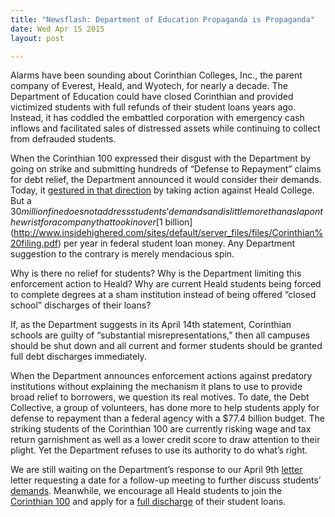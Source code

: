 ```yaml
---
title: "Newsflash: Department of Education Propaganda is Propaganda"
date: Wed Apr 15 2015
layout: post

---
```


Alarms have been sounding about Corinthian Colleges, Inc., the parent company of Everest, Heald, and Wyotech, for nearly a decade. The Department of Education could have closed Corinthian and provided victimized students with full refunds of their student loans years ago. Instead, it has coddled the embattled corporation with emergency cash inflows and facilitated sales of distressed assets while continuing to collect from defrauded students. 

When the Corinthian 100 expressed their disgust with the Department by going on strike and submitting hundreds of “Defense to Repayment” claims for debt relief, the Department announced it would consider their demands. Today, it [gestured in that direction](http://www.ed.gov/news/press-releases/us-department-education-fines-corinthian-colleges-30-million-misrepresentation) by taking action against Heald College. But a $30 million fine does not address students’ demands and is little more than a slap on the wrist for a company that took in over [$1 billion](http://www.insidehighered.com/sites/default/server_files/files/Corinthian%20filing.pdf) per year in federal student loan money. Any Department suggestion to the contrary is merely mendacious spin.

Why is there no relief for students? Why is the Department limiting this enforcement action to Heald? Why are current Heald students being forced to complete degrees at a sham institution instead of being offered “closed school” discharges of their loans?

If, as the Department suggests in its April 14th statement, Corinthian schools are guilty of “substantial misrepresentations,” then all campuses should be shut down and all current and former students should be granted full debt discharges immediately.

When the Department announces enforcement actions against predatory institutions without explaining the mechanism it plans to use to provide broad relief to borrowers, we question its real motives. To date, the Debt Collective, a group of volunteers, has done more to help students apply for defense to repayment than a federal agency with a $77.4 billion budget. The striking students of the Corinthian 100 are currently risking wage and tax return garnishment as well as a lower credit score to draw attention to their plight. Yet the Department refuses to use its authority to do what’s right.

We are still waiting on the Department’s response to our April 9th [letter](http://blog.debtcollective.org/the-debt-collective-letter-to-the-doe/) letter requesting a date for a follow-up meeting to further discuss students’ [demands](http://www.documentcloud.org/documents/1699205-corinthian-collective-proposed-plan-for-debt). Meanwhile, we encourage all Heald students to join the [Corinthian 100](http://debtcollective.org/studentstrike) and apply for a [full discharge](http://debtcollective.org/corinthiandtr) of their student loans.